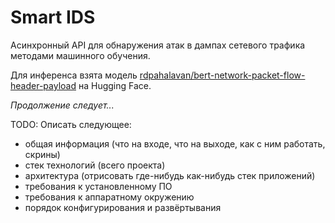 # Smart IDS

Асинхронный API для обнаружения атак в дампах сетевого трафика методами машинного обучения.

Для инференса взята модель [rdpahalavan/bert-network-packet-flow-header-payload](https://huggingface.co/rdpahalavan/bert-network-packet-flow-header-payload) на Hugging Face.

*Продолжение следует...*

TODO: Описать следующее:

- общая информация (что на входе, что на выходе, как с ним работать, скрины)
- стек технологий (всего проекта)
- архитектура (отрисовать где-нибудь как-нибудь стек приложений)
- требования к установленному ПО
- требования к аппаратному окружению
- порядок конфигурирования и развёртывания
